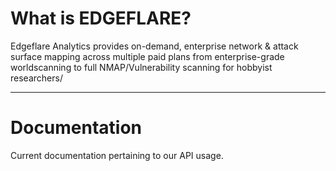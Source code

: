 # What is EDGEFLARE?

Edgeflare Analytics provides on-demand, enterprise network & attack surface mapping across multiple paid plans from enterprise-grade worldscanning to full NMAP/Vulnerability scanning for hobbyist researchers/

----

# Documentation 
Current documentation pertaining to our API usage.
